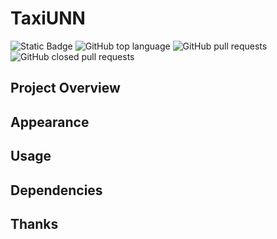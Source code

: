 # TaxiUNN

![Static Badge](https://img.shields.io/badge/V-inTim-taxiUNN-taxiUNN)
![GitHub top language](https://img.shields.io/github/languages/top/V-inTim/taxiUNN)
![GitHub pull requests](https://img.shields.io/github/issues-pr/V-inTim/taxiUNN)
![GitHub closed pull requests](https://img.shields.io/github/issues-pr-closed/V-inTim/taxiUNN)


## Project Overview


## Appearance


## Usage


## Dependencies


## Thanks

